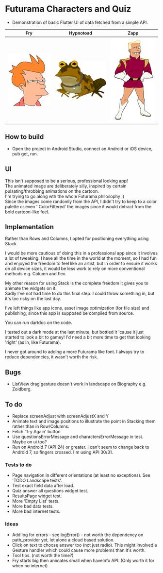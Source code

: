 # Futurama Characters and Quiz

- Demonstration of basic Flutter UI of data fetched from a simple API.

| Fry  | Hypnotoad | Zapp |
| ------------- | ------------- | ------------- |
| <img src="https://github.com/paulsump/futurama_quiz/blob/5cb265aac059b56153f73e9c09201f0418134a24/images/fry.png" width="248"> | <img src="https://github.com/paulsump/futurama_quiz/blob/5cb265aac059b56153f73e9c09201f0418134a24/images/hypnotoad.png" width="248"> | <img src="https://github.com/paulsump/futurama_quiz/blob/5cb265aac059b56153f73e9c09201f0418134a24/images/zapp.png" width="248"> |

## How to build

- Open the project in Android Studio, connect an Android or iOS device, pub get, run.

## UI

This isn't supposed to be a serious, professional looking app!  
The animated image are deliberately silly, inspired by certain pulsating/throbbing animations on the
cartoon.  
I'm trying to go along wth the whole Futurama philosophy ;)  
Since the images come randomly from the API, I didn't try to keep to a color palette or even '
ColorFiltered' the images since it would detract from the bold cartoon-like feel.

## Implementation

Rather than Rows and Columns, I opted for positioning everything using Stack.

I would be more cautious of doing this in a professional app since it involves a lot of tweaking. I
have all the time in the world at the moment, so I had fun and enjoyed the freedom to feel like an
artist, but in order to ensure it works on all device sizes, it would be less work to rely on more
conventional methods e.g. Column and flex.

My other reason for using Stack is the complete freedom it gives you to animate the widgets on it.  
Sadly I've not had time to do this final step. I could throw something in, but it's too risky on the
last day.

I've left things like app icons, asset image optimization (for file size) and publishing, since this
app is supposed be compiled from source.

You can run dartdoc on the code.

I tested out a dark mode at the last minute, but bottled it 'cause it just started to look a bit to
gamey!  I'd need a bit more time to get that looking 'right' (as in, like Futurama).

I never got around to adding a more Futurama like font. I always try to reduce dependencies, it
wasn't worth the risk.

## Bugs

- ListView drag gesture doesn't work in landscape on Biography e.g. Zoidberg.

## To do

- Replace screenAdjust with screenAdjustX and Y
- Animate text and image positions to illustrate the point in Stacking them rather than in
  Row/Columns.
- Fetch 'Try Again' button
- Use questionsErrorMessage and charactersErrorMessage in test. Maybe on ui too?
- Run on Android 7 (API 24) or greater. I can't seem to change back to Android 7, so fingers
  crossed. I'm using API 30/31.

### Tests to do

- Page navigation in different orientations (at least no exceptions). See 'TODO Landscape tests'.
- Test exact field data after load.
- Quiz answer all questions widget test.
- ResultsPage widget test.
- More 'Empty List' tests.
- More bad data tests.
- More bad internet tests.

### Ideas

- Add log for errors - see logError() - not worth the dependency on path_provider yet, let alone a
  cloud based solution.
- Click on text to choose answer too (not just radio). This might involved a Gesture handler which
  could cause more problems than it's worth.
- Tool tips. (not worth the time?)
- Fry starts big then animates small when haveInfo API. (Only worth it for when no internet)
